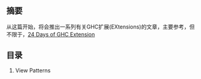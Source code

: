 ## 摘要

从这篇开始，将会推出一系列有关GHC扩展(EXtensions)的文章，主要参考，但不限于，[24 Days of GHC Extension](https://ocharles.org.uk/blog/pages/2014-12-01-24-days-of-ghc-extensions.html)



## 目录

1. View Patterns